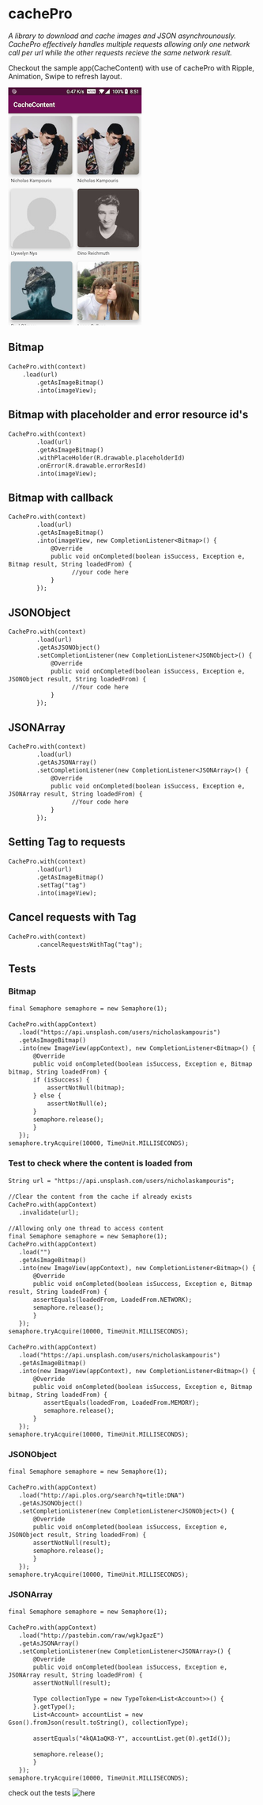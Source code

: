 # cachePro

*A library to download and cache images and JSON asynchrounously. CachePro effectively handles multiple requests
allowing only one network call per url while the other requests recieve the same network result.*

Checkout the sample app(CacheContent) with use of cachePro with Ripple, Animation, Swipe to refresh layout.

![Screen shot](https://github.com/TejaChirala/cachePro/blob/master/cache_content.png)

## Bitmap
```
CachePro.with(context)
	.load(url)
        .getAsImageBitmap()
        .into(imageView);
```	
	
        
## Bitmap with placeholder and error resource id's

```
CachePro.with(context)
        .load(url)
        .getAsImageBitmap()
        .withPlaceHolder(R.drawable.placeholderId)
        .onError(R.drawable.errorResId)
        .into(imageView);
```        
        
## Bitmap with callback

```
CachePro.with(context)
        .load(url)
        .getAsImageBitmap()
        .into(imageView, new CompletionListener<Bitmap>() {
            @Override
            public void onCompleted(boolean isSuccess, Exception e, Bitmap result, String loadedFrom) {
                  //your code here
            }
        });
```  
  
## JSONObject

```
CachePro.with(context)
        .load(url)
        .getAsJSONObject()
        .setCompletionListener(new CompletionListener<JSONObject>() {
            @Override
            public void onCompleted(boolean isSuccess, Exception e, JSONObject result, String loadedFrom) {
                  //Your code here
            }
        });
```        
        
## JSONArray

```
CachePro.with(context)
        .load(url)
        .getAsJSONArray()
        .setCompletionListener(new CompletionListener<JSONArray>() {
            @Override
            public void onCompleted(boolean isSuccess, Exception e, JSONArray result, String loadedFrom) {
                  //Your code here
            }
        });   
```        
        
## Setting Tag to requests

```
CachePro.with(context)
        .load(url)
        .getAsImageBitmap()
        .setTag("tag")
        .into(imageView);       
 ```       
    
    
 ## Cancel requests with Tag
 
 ```
 CachePro.with(context)
         .cancelRequestsWithTag("tag");
 ```       
 
 ## Tests 
 
 ### Bitmap
 ```
final Semaphore semaphore = new Semaphore(1);

CachePro.with(appContext)
	.load("https://api.unsplash.com/users/nicholaskampouris")
	.getAsImageBitmap()
	.into(new ImageView(appContext), new CompletionListener<Bitmap>() {
	    @Override
	    public void onCompleted(boolean isSuccess, Exception e, Bitmap bitmap, String loadedFrom) {
		if (isSuccess) {
		    assertNotNull(bitmap);
		} else {
		    assertNotNull(e);
		}
		semaphore.release();
	    }
	});
semaphore.tryAcquire(10000, TimeUnit.MILLISECONDS);
 
 ```
 
 ### Test to check where the content is loaded from
 
 ```
 String url = "https://api.unsplash.com/users/nicholaskampouris";

//Clear the content from the cache if already exists
CachePro.with(appContext)
	.invalidate(url);

//Allowing only one thread to access content
final Semaphore semaphore = new Semaphore(1);
CachePro.with(appContext)
	.load("")
	.getAsImageBitmap()
	.into(new ImageView(appContext), new CompletionListener<Bitmap>() {
	    @Override
	    public void onCompleted(boolean isSuccess, Exception e, Bitmap result, String loadedFrom) {
		assertEquals(loadedFrom, LoadedFrom.NETWORK);
		semaphore.release();
	    }
	});
semaphore.tryAcquire(10000, TimeUnit.MILLISECONDS);

CachePro.with(appContext)
	.load("https://api.unsplash.com/users/nicholaskampouris")
	.getAsImageBitmap()
	.into(new ImageView(appContext), new CompletionListener<Bitmap>() {
	    @Override
	    public void onCompleted(boolean isSuccess, Exception e, Bitmap bitmap, String loadedFrom) {
	       assertEquals(loadedFrom, LoadedFrom.MEMORY);
	       semaphore.release();
	    }
	});
semaphore.tryAcquire(10000, TimeUnit.MILLISECONDS);
```	
	
 
 ### JSONObject
 
 ```
final Semaphore semaphore = new Semaphore(1);

CachePro.with(appContext)
	.load("http://api.plos.org/search?q=title:DNA")
	.getAsJSONObject()
	.setCompletionListener(new CompletionListener<JSONObject>() {
	    @Override
	    public void onCompleted(boolean isSuccess, Exception e, JSONObject result, String loadedFrom) {
		assertNotNull(result);
		semaphore.release();
	    }
	});
semaphore.tryAcquire(10000, TimeUnit.MILLISECONDS);
 
 ```
 
 ### JSONArray
 
 ```
final Semaphore semaphore = new Semaphore(1);

CachePro.with(appContext)
	.load("http://pastebin.com/raw/wgkJgazE")
	.getAsJSONArray()
	.setCompletionListener(new CompletionListener<JSONArray>() {
	    @Override
	    public void onCompleted(boolean isSuccess, Exception e, JSONArray result, String loadedFrom) {
		assertNotNull(result);

		Type collectionType = new TypeToken<List<Account>>() {
		}.getType();
		List<Account> accountList = new Gson().fromJson(result.toString(), collectionType);

		assertEquals("4kQA1aQK8-Y", accountList.get(0).getId());

		semaphore.release();
	    }
	});
semaphore.tryAcquire(10000, TimeUnit.MILLISECONDS);

 ```
check out the tests ![here](https://github.com/TejaChirala/cachePro/tree/master/app/src/androidTest/java/com/tejachirala/cachecontent)
